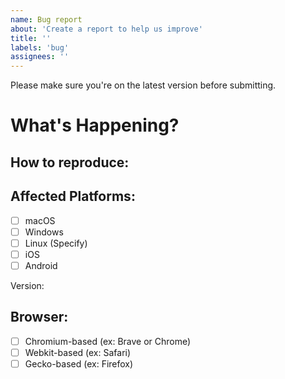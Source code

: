 ```yaml
---
name: Bug report
about: 'Create a report to help us improve'
title: ''
labels: 'bug'
assignees: ''
---
```


Please make sure you're on the latest version before submitting.

# What's Happening?

<!-- Describe here -->

## How to reproduce:

<!-- Describe here -->

## Affected Platforms:

-   [ ] macOS
-   [ ] Windows
-   [ ] Linux (Specify)
-   [ ] iOS
-   [ ] Android

Version:

## Browser:

-   [ ] Chromium-based (ex: Brave or Chrome)
-   [ ] Webkit-based (ex: Safari)
-   [ ] Gecko-based (ex: Firefox)
